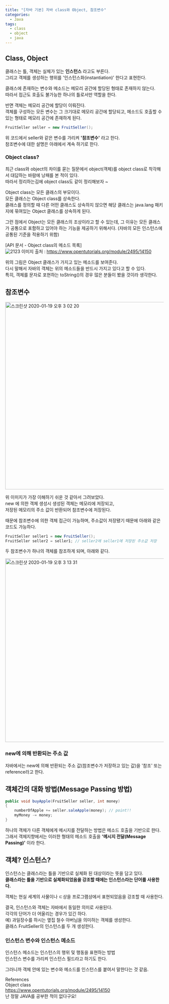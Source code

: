```yaml
---
title: "[자바 기본] 자바 class와 Object, 참조변수"
categories:
  - Java
tags:
  - class
  - object
  - java
---  
```

  
  

## Class, Object

클래스는 틀, 객체는 실체가 있는 **인스턴스** 라고도 부른다.  
그리고 객체를 생성하는 행위를 '인스턴스화(instantiation)' 한다고 표현한다.  

클래스에 존재하는 변수와 메소드는 메모리 공간에 할당된 형태로 존재하지 않는다.  
따라서 접근도 호출도 불가능한 하나의 틀로서만 역할을 한다.
  
반면 객체는 메모리 공간에 할당이 이뤄진다.  
객체를 구성하는 모든 변수는 그 크기대로 메모리 공간에 할당되고, 메소드도 호출할 수 있는 형태로 메모리 공간에 존재하게 된다.  

~~~ java
FruitSeller seller = new FruitSeller();
~~~
위 코드에서 seller와 같은 변수를 가리켜 **'참조변수'** 라고 한다.  
참조변수에 대한 설명은 아래에서 계속 하기로 한다.  

### Object class?  
최근 class와 object의 차이를 묻는 질문에서 object(객체)를 object class로 착각해서 대답하는 바람에 낭패를 본 적이 있다.  
따라서 정리하는김에 object class도 같이 정리해보자 ~  

Object class는 모든 클래스의 부모이다.  
모든 클래스는 Object class를 상속한다.  
클래스를 정의할 때 다른 어떤 클래스도 상속하지 않으면 해당 클래스는 java.lang 패키지에 묶여있는 Object 클래스를 상속하게 된다.  

그런 점에서 Object는 모든 클래스의 조상이라고 할 수 있는데, 그 이유는 모든 클래스가 공통으로 포함하고 있어야 하는 기능을 제공하기 위해서다. 
(자바의 모든 인스턴스에 공통된 기준을 적용하기 위함)  
 

[API 문서 - Object class의 메소드 목록]  
![2123](https://user-images.githubusercontent.com/17976251/73885152-a64e2200-48aa-11ea-9175-612ae49e90b7.png)
이미지 출처 : https://www.opentutorials.org/module/2495/14150  

위의 그림은 Object 클래스가 가지고 있는 메소드를 보여준다.  
다시 말해서 자바의 객체는 위의 메소드들을 반드시 가지고 있다고 할 수 있다.  
특히, 객체를 문자로 포현하는 toString()의 경우 많은 분들이 봤을 것이라 생각한다.  






## 참조변수

<img width="595" alt="스크린샷 2020-01-19 오후 3 02 20" src="https://user-images.githubusercontent.com/17976251/72675787-c4efa300-3acc-11ea-80dd-0cb54d8c2f1e.png">

위 이미지가 가장 이해하기 쉬운 것 같아서 그려보았다.  
new 에 의한 객체 생성시 생성된 객체는 메모리에 저장되고,  
저장된 메모리의 주소 값이 반환되어 참조변수에 저장된다.  

때문에 참조변수에 의한 객체 접근이 가능하며, 주소값이 저장됐기 때문에 아래와 같은 코드도 가능하다.  

~~~java
FruitSeller seller1 = new FruitSeller();
FruitSeller seller2 = seller1; // seller2에 seller1에 저장된 주소값 저장
~~~

두 참조변수가 하나의 객체를 참조하게 되며, 아래와 같다.  

<img width="583" alt="스크린샷 2020-01-19 오후 3 13 31" src="https://user-images.githubusercontent.com/17976251/72675884-44ca3d00-3ace-11ea-9088-88164ada37c0.png">


### new에 의해 반환되는 주소 값

자바에서는 new에 의해 반환되는 주소 값(참조변수가 저장하고 있는 값)을 '참조' 또는 reference라고 한다.

## 객체간의 대화 방법(Message Passing 방법)
~~~ java
public void buyApple(FruitSeller seller, int money)
{
    numberOfApple += seller.saleApple(money); // point!!
    myMoney -= money;
}
~~~
하나의 객체가 다른 객체에게 메시지를 전달하는 방법은 메소드 호출을 기반으로 한다.  
그래서 객체지향에서는 이러한 형태의 메소드 호출을 **'메시지 전달(Message Passing)'** 이라 한다.

## 객체? 인스턴스?

인스턴스는 클래스라는 틀을 기반으로 실체화 된 대상이라는 뜻을 담고 있다.  
**클래스라는 틀을 기반으로 실체화되었음을 강조할 때에는 인스턴스라는 단어를 사용한다.**  

객체는 현실 세계의 사물이나 ㄷ상을 프로그램상에서 표현되었음을 강조할 때 사용한다.  

결국, 인스턴스와 객체는 자바에서 동일한 의미로 사용된다.  
각각의 단어가 더 어울리는 경우가 있긴 하다.  
예) 과일장수를 하시는 옆집 철수 아버님을 의미하는 객체를 생성한다.  
클래스 FruitSeller의 인스턴스를 두 개 생성한다.  

### 인스턴스 변수와 인스턴스 메소드  
인스턴스 메소드는 인스턴스의 행위 및 행동을 표현하는 방법  
인스턴스 변수를 가리켜 인스턴스 필드라고 하기도 한다.  

그러니까 객체 안에 있는 변수와 메소드를 인스턴스를 붙여서 말한다는 것 같음.  




References  
Object class  
https://www.opentutorials.org/module/2495/14150  
난 정말 JAVA를 공부한 적이 없다구요!  

